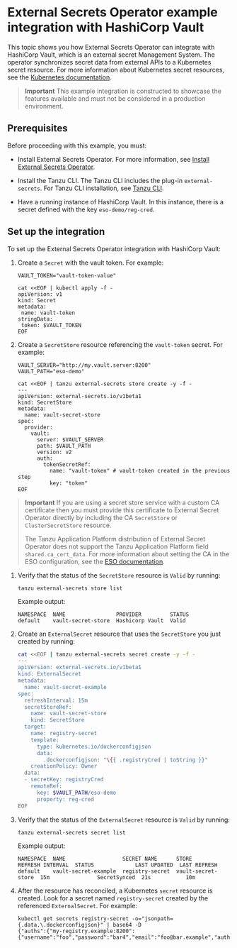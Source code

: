 # External Secrets Operator example integration with HashiCorp Vault

This topic shows you how External Secrets Operator can integrate with HashiCorp Vault, which is an external
secret Management System. The operator synchronizes secret data from external APIs to a Kubernetes
secret resource. For more information about Kubernetes secret resources, see the
[Kubernetes documentation](https://kubernetes.io/docs/concepts/configuration/secret).

> **Important** This example integration is constructed to showcase the features
> available and must not be considered in a production environment.

## <a id='eso-vault-prereqs'></a> Prerequisites

Before proceeding with this example, you must:

- Install External Secrets Operator. For more information, see
  [Install External Secrets Operator](install-external-secrets-operator.hbs.md).

- Install the Tanzu CLI. The Tanzu CLI includes the plug-in `external-secrets`.
  For Tanzu CLI installation, see [Tanzu CLI](../install-tanzu-cli.hbs.md).

- Have a running instance of HashiCorp Vault. In this instance, there is a secret defined with
  the key `eso-demo/reg-cred`.

## <a id='eso-vault-setup'></a> Set up the integration

To set up the External Secrets Operator integration with HashiCorp Vault:

1. Create a `Secret` with the vault token. For example:

   ```console
   VAULT_TOKEN="vault-token-value"

   cat <<EOF | kubectl apply -f -
   apiVersion: v1
   kind: Secret
   metadata:
    name: vault-token
   stringData:
    token: $VAULT_TOKEN
   EOF
   ```

1. Create a `SecretStore` resource referencing the `vault-token` secret. For example:

   ```console
   VAULT_SERVER="http://my.vault.server:8200"
   VAULT_PATH="eso-demo"

   cat <<EOF | tanzu external-secrets store create -y -f -
   ---
   apiVersion: external-secrets.io/v1beta1
   kind: SecretStore
   metadata:
     name: vault-secret-store
   spec:
     provider:
       vault:
         server: $VAULT_SERVER
         path: $VAULT_PATH
         version: v2
         auth:
           tokenSecretRef:
             name: "vault-token" # vault-token created in the previous step
             key: "token"
   EOF
   ```

> **Important** If you are using a secret store service with a custom CA certificate then you must
> provide this certificate to External Secret Operator directly by including the CA `SecretStore` or
> `ClusterSecretStore` resource.
>
> The Tanzu Application Platform distribution of External Secret Operator does not support the
> Tanzu Application Platform field `shared.ca_cert_data`.
> For more information about setting the CA in the ESO configuration, see the
> [ESO documentation](https://external-secrets.io/v0.8.3/api/secretstore/).

1. Verify that the status of the `SecretStore` resource is `Valid` by running:

   ```console
   tanzu external-secrets store list
   ```

   Example output:

   ```console
   NAMESPACE  NAME                PROVIDER         STATUS
   default    vault-secret-store  Hashicorp Vault  Valid
   ```

2. Create an `ExternalSecret` resource that uses the `SecretStore` you just created by running:

   ```sh
   cat <<EOF | tanzu external-secrets secret create -y -f -
   ---
   apiVersion: external-secrets.io/v1beta1
   kind: ExternalSecret
   metadata:
     name: vault-secret-example
   spec:
     refreshInterval: 15m
     secretStoreRef:
       name: vault-secret-store
       kind: SecretStore
     target:
       name: registry-secret
       template:
         type: kubernetes.io/dockerconfigjson
         data:
           .dockerconfigjson: "\{{ .registryCred | toString }}"
       creationPolicy: Owner
     data:
     - secretKey: registryCred
       remoteRef:
         key: $VAULT_PATH/eso-demo
         property: reg-cred
   EOF
   ```

3. Verify that the status of the `ExternalSecret` resource is `Valid` by running:

   ```console
   tanzu external-secrets secret list
   ```

   Example output:

   ```console
   NAMESPACE  NAME                  SECRET NAME      STORE               REFRESH INTERVAL  STATUS             LAST UPDATED  LAST REFRESH
   default    vault-secret-example  registry-secret  vault-secret-store  15m               SecretSynced  21s           10m
   ```

4. After the resource has reconciled, a Kubernetes `secret` resource is created.
   Look for a secret named `registry-secret` created by the referenced `ExternalSecret`. For example:

   ```console
   kubectl get secrets registry-secret -o="jsonpath={.data.\.dockerconfigjson}" | base64 -D
   {"auths":{"my-registry.example:8200":{"username":"foo","password":"bar4","email":"foo@bar.example","auth":"Zm9vOmJhcjQ="}}}
   ```
